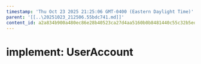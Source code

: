 ```yaml
---
timestamp: 'Thu Oct 23 2025 21:25:06 GMT-0400 (Eastern Daylight Time)'
parent: '[[..\20251023_212506.55bdc741.md]]'
content_id: a2a834b900a480ec86e28b40523ca27d4aa5160b0b8481440c55c32b5ed6b386
---
```


# implement: UserAccount
